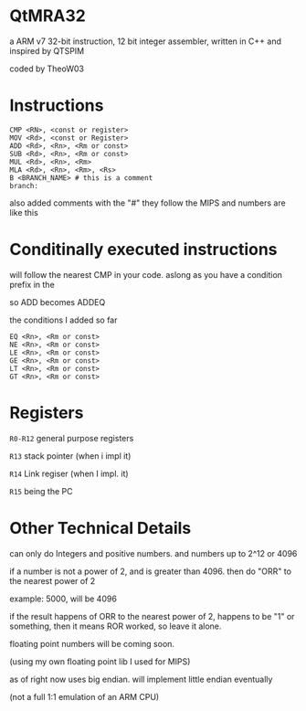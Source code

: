 # QtMRA32

a ARM v7 32-bit instruction, 12 bit integer assembler, written in C++ and inspired by QTSPIM

coded by TheoW03

# Instructions

```
CMP <RN>, <const or register>
MOV <Rd>, <const or Register>
ADD <Rd>, <Rn>, <Rm or const>
SUB <Rd>, <Rn>, <Rm or const>
MUL <Rd>, <Rn>, <Rm>
MLA <Rd>, <Rn>, <Rm>, <Rs>
B <BRANCH_NAME> # this is a comment
branch: 
```

also added comments with the "#" they follow the MIPS and numbers are like this


# Conditinally executed instructions


will follow the nearest CMP in your code. aslong as you have a condition prefix in the

so ADD becomes ADDEQ 

the conditions I added so far

```
EQ <Rn>, <Rm or const>
NE <Rn>, <Rm or const>
LE <Rn>, <Rm or const>
GE <Rn>, <Rm or const>
LT <Rn>, <Rm or const>
GT <Rn>, <Rm or const>

```


# Registers

``R0-R12`` general purpose registers 

``R13`` stack pointer (when i impl it)

``R14`` Link  regiser (when I impl. it)

``R15`` being the PC

# Other Technical Details

can only do Integers and positive numbers. and numbers up to 2^12 or 4096

if a number is not a power of 2, and is greater than 4096. then do "ORR" to the nearest power of 2

example: 5000, will be 4096

if the result happens of ORR to the nearest power of 2, happens to be "1" or something, then it means ROR worked, so leave it alone.

floating point numbers will be coming soon.

(using my own floating point lib I used for MIPS)

as of right now uses big endian. will implement little endian eventually

(not a full 1:1 emulation of an ARM CPU)
